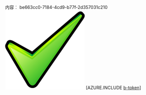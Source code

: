 内容︰ be663cc0-7184-4cd9-b77f-2d357031c210![图像](147ace99-887c-4fcb-9796-c418a9f8cf61.png)
[AZURE.INCLUDE [b-token](1fbc2210-c0f5-4d48-9ed4-0241aab42cee.md)]
